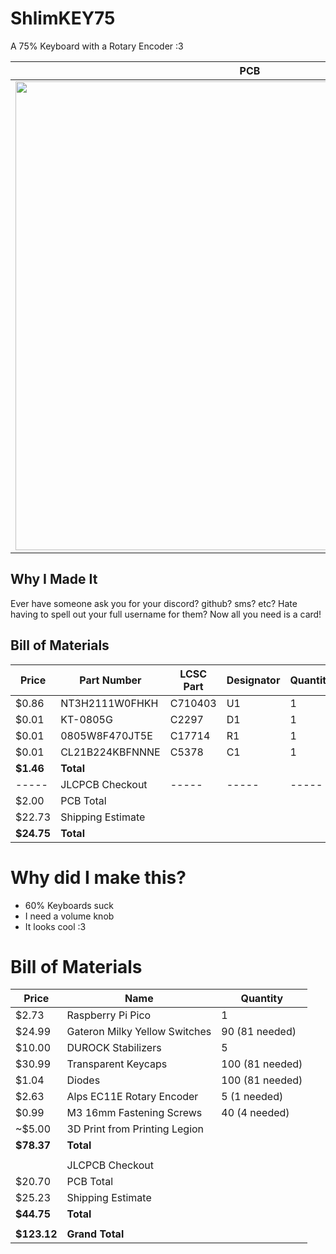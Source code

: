 # ShlimKEY75
A 75% Keyboard with a Rotary Encoder :3

| PCB | Schematic | 3D Model |
|-----------|-----------|-----------|
<img height="750" src="https://github.com/user-attachments/assets/953a295d-2625-4b2f-923a-d3dea2af19fa" /> | <img height="750"  src="https://github.com/user-attachments/assets/bcd82a97-246d-4814-ab0e-f0635343d4e5" /> | <img height="750" src="https://github.com/user-attachments/assets/3a4ea08a-6f79-4260-8d52-76e6d9d265b0" />

## Why I Made It

Ever have someone ask you for your discord? github? sms? etc? Hate having to spell out your full username for them? Now all you need is a card!
## Bill of Materials

| Price     | Part Number               | LCSC Part| Designator | Quantity | Manufacturer |
|-----------|---------------------------|----------|------------|----------|--------------|
| $0.86     | NT3H2111W0FHKH            | C710403  | U1         | 1        | JLCPCB       |
| $0.01     | KT-0805G                  | C2297    | D1         | 1        | JLCPCB       |
| $0.01     | 0805W8F470JT5E            | C17714   | R1         | 1        | JLCPCB       |
| $0.01     | CL21B224KBFNNNE           | C5378    | C1         | 1        | JLCPCB       |
| **$1.46** | **Total**                     |          |            |          |              |
| -----     | JLCPCB Checkout     | -----    | -----     | -----  | -----      | -----    | -----        |
| $2.00    | PCB Total
| $22.73    | Shipping Estimate
| **$24.75**| **Total**




# Why did I make this?
- 60% Keyboards suck
- I need a volume knob
- It looks cool :3



# Bill of Materials

| Price     | Name                                 | Quantity |
|-----------|--------------------------------------|----------|
| $2.73     | Raspberry Pi Pico                    | 1                   |
| $24.99    | Gateron Milky Yellow Switches        |  90 (81 needed)     |
| $10.00    | DUROCK Stabilizers                   | 5
| $30.99    | Transparent Keycaps                  | 100 (81 needed)
| $1.04     | Diodes                               | 100 (81 needed)     |
| $2.63     | Alps EC11E Rotary Encoder            | 5 (1 needed)        |
| $0.99     | M3 16mm Fastening Screws      | 40 (4 needed) |
| ~$5.00    | 3D Print from Printing Legion |
| **$78.37** | **Total**
| |
|     | JLCPCB Checkout                      |                     |
| $20.70    | PCB Total
| $25.23    | Shipping Estimate
| **$44.75**| **Total**
|  |
| **$123.12**| **Grand Total**
